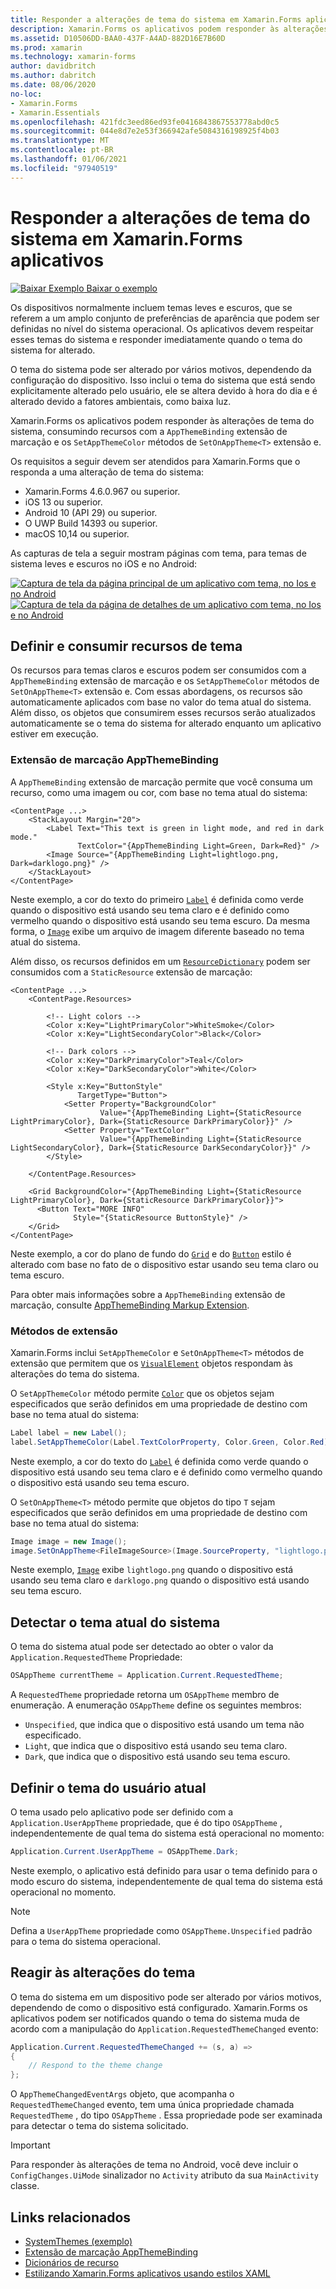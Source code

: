 ```yaml
---
title: Responder a alterações de tema do sistema em Xamarin.Forms aplicativos
description: Xamarin.Forms os aplicativos podem responder às alterações de tema do sistema operacional usando o tipo OnAppTheme e a extensão de marcação DynamicResource.
ms.assetid: D10506DD-BAA0-437F-A4AD-882D16E7B60D
ms.prod: xamarin
ms.technology: xamarin-forms
author: davidbritch
ms.author: dabritch
ms.date: 08/06/2020
no-loc:
- Xamarin.Forms
- Xamarin.Essentials
ms.openlocfilehash: 421fdc3eed86ed93fe0416843867553778abd0c5
ms.sourcegitcommit: 044e8d7e2e53f366942afe5084316198925f4b03
ms.translationtype: MT
ms.contentlocale: pt-BR
ms.lasthandoff: 01/06/2021
ms.locfileid: "97940519"
---
```

# <a name="respond-to-system-theme-changes-in-no-locxamarinforms-applications"></a>Responder a alterações de tema do sistema em Xamarin.Forms aplicativos

[![Baixar Exemplo](~/media/shared/download.png) Baixar o exemplo](/samples/xamarin/xamarin-forms-samples/userinterface-systemthemesdemo/)

Os dispositivos normalmente incluem temas leves e escuros, que se referem a um amplo conjunto de preferências de aparência que podem ser definidas no nível do sistema operacional. Os aplicativos devem respeitar esses temas do sistema e responder imediatamente quando o tema do sistema for alterado.

O tema do sistema pode ser alterado por vários motivos, dependendo da configuração do dispositivo. Isso inclui o tema do sistema que está sendo explicitamente alterado pelo usuário, ele se altera devido à hora do dia e é alterado devido a fatores ambientais, como baixa luz.

Xamarin.Forms os aplicativos podem responder às alterações de tema do sistema, consumindo recursos com a `AppThemeBinding` extensão de marcação e os `SetAppThemeColor` métodos de `SetOnAppTheme<T>`  extensão e.

Os requisitos a seguir devem ser atendidos para Xamarin.Forms que o responda a uma alteração de tema do sistema:

- Xamarin.Forms 4.6.0.967 ou superior.
- iOS 13 ou superior.
- Android 10 (API 29) ou superior.
- O UWP Build 14393 ou superior.
- macOS 10,14 ou superior.

As capturas de tela a seguir mostram páginas com tema, para temas de sistema leves e escuros no iOS e no Android:

[![Captura de tela da página principal de um aplicativo com tema, no Ios e no Android](system-theme-changes-images/main-page-both-themes.png "Página principal do aplicativo com tema")](system-theme-changes-images/main-page-both-themes-large.png#lightbox "Página principal do aplicativo com tema") 
 [ ![Captura de tela da página de detalhes de um aplicativo com tema, no Ios e no Android](system-theme-changes-images/detail-page-both-themes.png "Página de detalhes do aplicativo com tema")](system-theme-changes-images/detail-page-both-themes-large.png#lightbox "Página de detalhes do aplicativo com tema")

## <a name="define-and-consume-theme-resources"></a>Definir e consumir recursos de tema

Os recursos para temas claros e escuros podem ser consumidos com a `AppThemeBinding` extensão de marcação e os `SetAppThemeColor` métodos de `SetOnAppTheme<T>` extensão e. Com essas abordagens, os recursos são automaticamente aplicados com base no valor do tema atual do sistema. Além disso, os objetos que consumirem esses recursos serão atualizados automaticamente se o tema do sistema for alterado enquanto um aplicativo estiver em execução.

### <a name="appthemebinding-markup-extension"></a>Extensão de marcação AppThemeBinding

A `AppThemeBinding` extensão de marcação permite que você consuma um recurso, como uma imagem ou cor, com base no tema atual do sistema:

```xaml
<ContentPage ...>
    <StackLayout Margin="20">
        <Label Text="This text is green in light mode, and red in dark mode."
               TextColor="{AppThemeBinding Light=Green, Dark=Red}" />
        <Image Source="{AppThemeBinding Light=lightlogo.png, Dark=darklogo.png}" />
    </StackLayout>
</ContentPage>
```

Neste exemplo, a cor do texto do primeiro [`Label`](xref:Xamarin.Forms.Label) é definida como verde quando o dispositivo está usando seu tema claro e é definido como vermelho quando o dispositivo está usando seu tema escuro. Da mesma forma, o [`Image`](xref:Xamarin.Forms.Image) exibe um arquivo de imagem diferente baseado no tema atual do sistema.

Além disso, os recursos definidos em um [`ResourceDictionary`](xref:Xamarin.Forms.ResourceDictionary) podem ser consumidos com a `StaticResource` extensão de marcação:

```xaml
<ContentPage ...>
    <ContentPage.Resources>

        <!-- Light colors -->
        <Color x:Key="LightPrimaryColor">WhiteSmoke</Color>
        <Color x:Key="LightSecondaryColor">Black</Color>

        <!-- Dark colors -->
        <Color x:Key="DarkPrimaryColor">Teal</Color>
        <Color x:Key="DarkSecondaryColor">White</Color>

        <Style x:Key="ButtonStyle"
               TargetType="Button">
            <Setter Property="BackgroundColor"
                    Value="{AppThemeBinding Light={StaticResource LightPrimaryColor}, Dark={StaticResource DarkPrimaryColor}}" />
            <Setter Property="TextColor"
                    Value="{AppThemeBinding Light={StaticResource LightSecondaryColor}, Dark={StaticResource DarkSecondaryColor}}" />
        </Style>

    </ContentPage.Resources>

    <Grid BackgroundColor="{AppThemeBinding Light={StaticResource LightPrimaryColor}, Dark={StaticResource DarkPrimaryColor}}">
      <Button Text="MORE INFO"
              Style="{StaticResource ButtonStyle}" />
    </Grid>    
</ContentPage>    
```

Neste exemplo, a cor do plano de fundo do [`Grid`](xref:Xamarin.Forms.Grid) e do [`Button`](xref:Xamarin.Forms.Button) estilo é alterado com base no fato de o dispositivo estar usando seu tema claro ou tema escuro.

Para obter mais informações sobre a `AppThemeBinding` extensão de marcação, consulte [AppThemeBinding Markup Extension](~/xamarin-forms/xaml/markup-extensions/consuming.md#appthemebinding-markup-extension).

### <a name="extension-methods"></a>Métodos de extensão

Xamarin.Forms inclui `SetAppThemeColor` e `SetOnAppTheme<T>` métodos de extensão que permitem que os [`VisualElement`](xref:Xamarin.Forms.VisualElement) objetos respondam às alterações do tema do sistema.

O `SetAppThemeColor` método permite [`Color`](xref:Xamarin.Forms.Color) que os objetos sejam especificados que serão definidos em uma propriedade de destino com base no tema atual do sistema:

```csharp
Label label = new Label();
label.SetAppThemeColor(Label.TextColorProperty, Color.Green, Color.Red);
```

Neste exemplo, a cor do texto do [`Label`](xref:Xamarin.Forms.Label) é definida como verde quando o dispositivo está usando seu tema claro e é definido como vermelho quando o dispositivo está usando seu tema escuro.

O `SetOnAppTheme<T>` método permite que objetos do tipo `T` sejam especificados que serão definidos em uma propriedade de destino com base no tema atual do sistema:

```csharp
Image image = new Image();
image.SetOnAppTheme<FileImageSource>(Image.SourceProperty, "lightlogo.png", "darklogo.png");
```

Neste exemplo, [`Image`](xref:Xamarin.Forms.Image) exibe `lightlogo.png` quando o dispositivo está usando seu tema claro e `darklogo.png` quando o dispositivo está usando seu tema escuro.

## <a name="detect-the-current-system-theme"></a>Detectar o tema atual do sistema

O tema do sistema atual pode ser detectado ao obter o valor da `Application.RequestedTheme` Propriedade:

```csharp
OSAppTheme currentTheme = Application.Current.RequestedTheme;
```

A `RequestedTheme` propriedade retorna um `OSAppTheme` membro de enumeração. A enumeração `OSAppTheme` define os seguintes membros:

- `Unspecified`, que indica que o dispositivo está usando um tema não especificado.
- `Light`, que indica que o dispositivo está usando seu tema claro.
- `Dark`, que indica que o dispositivo está usando seu tema escuro.

## <a name="set-the-current-user-theme"></a>Definir o tema do usuário atual

O tema usado pelo aplicativo pode ser definido com a `Application.UserAppTheme` propriedade, que é do tipo `OSAppTheme` , independentemente de qual tema do sistema está operacional no momento:

```csharp
Application.Current.UserAppTheme = OSAppTheme.Dark;
```

Neste exemplo, o aplicativo está definido para usar o tema definido para o modo escuro do sistema, independentemente de qual tema do sistema está operacional no momento.

> [!NOTE]
> Defina a `UserAppTheme` propriedade como `OSAppTheme.Unspecified` padrão para o tema do sistema operacional.

## <a name="react-to-theme-changes"></a>Reagir às alterações do tema

O tema do sistema em um dispositivo pode ser alterado por vários motivos, dependendo de como o dispositivo está configurado. Xamarin.Forms os aplicativos podem ser notificados quando o tema do sistema muda de acordo com a manipulação do `Application.RequestedThemeChanged` evento:

```csharp
Application.Current.RequestedThemeChanged += (s, a) =>
{
    // Respond to the theme change
};
```

O `AppThemeChangedEventArgs` objeto, que acompanha o `RequestedThemeChanged` evento, tem uma única propriedade chamada `RequestedTheme` , do tipo `OSAppTheme` . Essa propriedade pode ser examinada para detectar o tema do sistema solicitado.

> [!IMPORTANT]
> Para responder às alterações de tema no Android, você deve incluir o `ConfigChanges.UiMode` sinalizador no `Activity` atributo da sua `MainActivity` classe.

## <a name="related-links"></a>Links relacionados

- [SystemThemes (exemplo)](/samples/xamarin/xamarin-forms-samples/userinterface-systemthemesdemo/)
- [Extensão de marcação AppThemeBinding](~/xamarin-forms/xaml/markup-extensions/consuming.md#appthemebinding-markup-extension)
- [Dicionários de recurso](~/xamarin-forms/xaml/resource-dictionaries.md)
- [Estilizando Xamarin.Forms aplicativos usando estilos XAML](~/xamarin-forms/user-interface/styles/xaml/index.md)